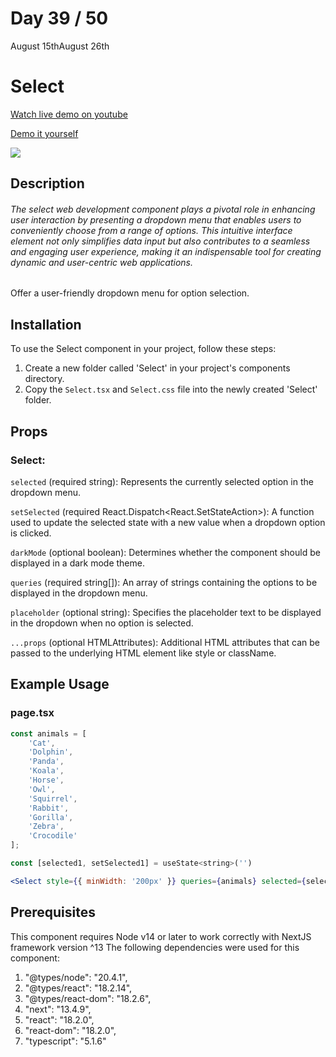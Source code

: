 # Day 39 / 50

August 15thAugust 26th

# Select
<a href="https://youtu.be/_eCPKuCeCGs" target="_blank">Watch live demo on youtube</a>

<a href="https:/ / 50daysofcomponents.netlify.app/Select" target="_blank">Demo it yourself</a>

<a href="https:/ / 50daysofcomponents.netlify.app/Select" target="_blank"><img src="https://cdn.discordapp.com/attachments/715319623637270638/1141153709259243711/image.png"/></a>  

## Description 

###### The select web development component plays a pivotal role in enhancing user interaction by presenting a dropdown menu that enables users to conveniently choose from a range of options. This intuitive interface element not only simplifies data input but also contributes to a seamless and engaging user experience, making it an indispensable tool for creating dynamic and user-centric web applications.

Offer a user-friendly dropdown menu for option selection.

## Installation 

To use the Select component in your project, follow these steps:

1. Create a new folder called 'Select' in your project's components directory.
2. Copy the `Select.tsx` and `Select.css` file into the newly created 'Select' folder.

## Props 
### Select:
`selected` (required string): Represents the currently selected option in the dropdown menu.

`setSelected` (required React.Dispatch<React.SetStateAction<string>>): A function used to update the selected state with a new value when a dropdown option is clicked.

`darkMode` (optional boolean): Determines whether the component should be displayed in a dark mode theme.

`queries` (required string[]): An array of strings containing the options to be displayed in the dropdown menu.

`placeholder` (optional string): Specifies the placeholder text to be displayed in the dropdown when no option is selected.

`...props` (optional HTMLAttributes<HTMLElement>): Additional HTML attributes that can be passed to the underlying HTML element like style or className.

## Example Usage
### page.tsx
```jsx
const animals = [
    'Cat',
    'Dolphin',
    'Panda',
    'Koala',
    'Horse',
    'Owl',
    'Squirrel',
    'Rabbit',
    'Gorilla',
    'Zebra',
    'Crocodile'
];

const [selected1, setSelected1] = useState<string>('')

<Select style={{ minWidth: '200px' }} queries={animals} selected={selected1} setSelected={setSelected1} darkMode={isDarkMode} />
```

## Prerequisites
This component requires Node v14 or later to work correctly with NextJS framework version ^13
The following dependencies were used for this component:
1. "@types/node": "20.4.1",
2. "@types/react": "18.2.14",
3. "@types/react-dom": "18.2.6",
4. "next": "13.4.9",
5. "react": "18.2.0",
6. "react-dom": "18.2.0",
7. "typescript": "5.1.6"

